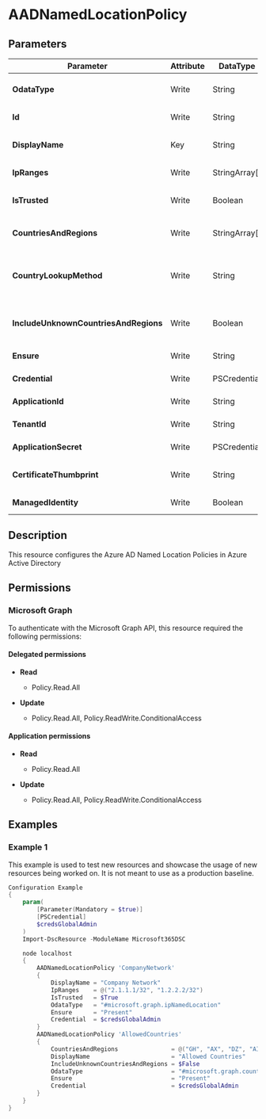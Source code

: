 ﻿# AADNamedLocationPolicy

## Parameters

| Parameter | Attribute | DataType | Description | Allowed Values |
| --- | --- | --- | --- | --- |
| **OdataType** | Write | String | Specifies the Odata Type of a Named Location object in Azure Active Directory | `#microsoft.graph.countryNamedLocation`, `#microsoft.graph.ipNamedLocation` |
| **Id** | Write | String | Specifies the ID of a Named Location in Azure Active Directory. | |
| **DisplayName** | Key | String | Specifies the Display Name of a Named Location in Azure Active Directory | |
| **IpRanges** | Write | StringArray[] | Specifies the IP ranges of the Named Location in Azure Active Directory | |
| **IsTrusted** | Write | Boolean | Specifies the isTrusted value for the Named Location (IP ranges only) in Azure Active Directory | |
| **CountriesAndRegions** | Write | StringArray[] | Specifies the countries and regions for the Named Location in Azure Active Directory | |
| **CountryLookupMethod** | Write | String | Determines what method is used to decide which country the user is located in. Possible values are clientIpAddress(default) and authenticatorAppGps. | `clientIpAddress`, `authenticatorAppGps` |
| **IncludeUnknownCountriesAndRegions** | Write | Boolean | Specifies the includeUnknownCountriesAndRegions value for the Named Location in Azure Active Directory | |
| **Ensure** | Write | String | Specify if the Azure AD Named Location should exist or not. | `Present`, `Absent` |
| **Credential** | Write | PSCredential | Credentials for the Microsoft Graph delegated permissions. | |
| **ApplicationId** | Write | String | Id of the Azure Active Directory application to authenticate with. | |
| **TenantId** | Write | String | Id of the Azure Active Directory tenant used for authentication. | |
| **ApplicationSecret** | Write | PSCredential | Secret of the Azure Active Directory application to authenticate with. | |
| **CertificateThumbprint** | Write | String | Thumbprint of the Azure Active Directory application's authentication certificate to use for authentication. | |
| **ManagedIdentity** | Write | Boolean | Managed ID being used for authentication. | |

## Description

This resource configures the Azure AD Named Location Policies in Azure Active Directory

## Permissions

### Microsoft Graph

To authenticate with the Microsoft Graph API, this resource required the following permissions:

#### Delegated permissions

- **Read**

    - Policy.Read.All

- **Update**

    - Policy.Read.All, Policy.ReadWrite.ConditionalAccess

#### Application permissions

- **Read**

    - Policy.Read.All

- **Update**

    - Policy.Read.All, Policy.ReadWrite.ConditionalAccess

## Examples

### Example 1

This example is used to test new resources and showcase the usage of new resources being worked on.
It is not meant to use as a production baseline.

```powershell
Configuration Example
{
    param(
        [Parameter(Mandatory = $true)]
        [PSCredential]
        $credsGlobalAdmin
    )
    Import-DscResource -ModuleName Microsoft365DSC

    node localhost
    {
        AADNamedLocationPolicy 'CompanyNetwork'
        {
            DisplayName = "Company Network"
            IpRanges    = @("2.1.1.1/32", "1.2.2.2/32")
            IsTrusted   = $True
            OdataType   = "#microsoft.graph.ipNamedLocation"
            Ensure      = "Present"
            Credential  = $credsGlobalAdmin
        }
        AADNamedLocationPolicy 'AllowedCountries'
        {
            CountriesAndRegions               = @("GH", "AX", "DZ", "AI", "AM")
            DisplayName                       = "Allowed Countries"
            IncludeUnknownCountriesAndRegions = $False
            OdataType                         = "#microsoft.graph.countryNamedLocation"
            Ensure                            = "Present"
            Credential                        = $credsGlobalAdmin
        }
    }
}
```

